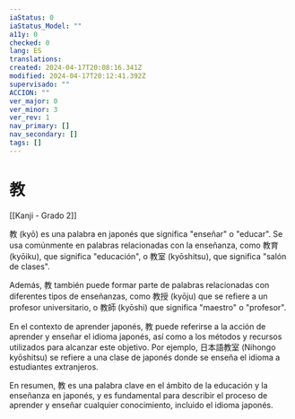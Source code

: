 ```yaml
---
iaStatus: 0
iaStatus_Model: ""
a11y: 0
checked: 0
lang: ES
translations: 
created: 2024-04-17T20:08:16.341Z
modified: 2024-04-17T20:12:41.392Z
supervisado: ""
ACCION: ""
ver_major: 0
ver_minor: 3
ver_rev: 1
nav_primary: []
nav_secondary: []
tags: []
---
```

# 教

[[Kanji - Grado 2]]

教 (kyō) es una palabra en japonés que significa "enseñar" o "educar". Se usa comúnmente en palabras relacionadas con la enseñanza, como 教育 (kyōiku), que significa "educación", o 教室 (kyōshitsu), que significa "salón de clases".

Además, 教 también puede formar parte de palabras relacionadas con diferentes tipos de enseñanzas, como 教授 (kyōju) que se refiere a un profesor universitario, o 教師 (kyōshi) que significa "maestro" o "profesor".

En el contexto de aprender japonés, 教 puede referirse a la acción de aprender y enseñar el idioma japonés, así como a los métodos y recursos utilizados para alcanzar este objetivo. Por ejemplo, 日本語教室 (Nihongo kyōshitsu) se refiere a una clase de japonés donde se enseña el idioma a estudiantes extranjeros.

En resumen, 教 es una palabra clave en el ámbito de la educación y la enseñanza en japonés, y es fundamental para describir el proceso de aprender y enseñar cualquier conocimiento, incluido el idioma japonés.
